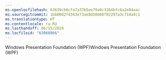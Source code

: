 ```yaml
---
ms.openlocfilehash: 63639cb6cfa7a3765ee79a0c3264bfc6a2e04aac
ms.sourcegitcommit: 1bb00d2f4343e73ae8d58668f02297a3cf10a4c1
ms.translationtype: HT
ms.contentlocale: ru-RU
ms.lasthandoff: 06/15/2019
ms.locfileid: "63868866"
---
```

<span data-ttu-id="b159d-101">Windows Presentation Foundation (WPF)</span><span class="sxs-lookup"><span data-stu-id="b159d-101">Windows Presentation Foundation (WPF)</span></span>